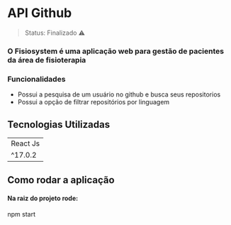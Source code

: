 <h1> API Github </h1>

> Status: Finalizado ⚠️

### O Fisiosystem é uma aplicação web para gestão de pacientes da área de fisioterapia

### Funcionalidades 
+ Possui a pesquisa de um usuário no github e busca seus repositorios
+ Possui a opção de filtrar repositórios por linguagem


## Tecnologias Utilizadas

<table>
  <tr>
      <td>React Js</td>
  </tr>
  <tr>
      <td>^17.0.2</td>
  </tr>
</table>

## Como rodar a aplicação
#### Na raiz do projeto rode:
npm start







